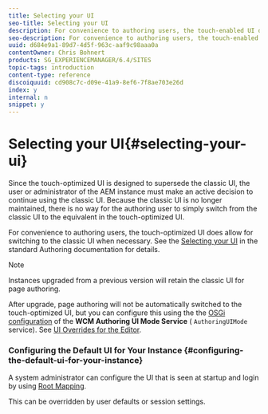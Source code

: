 ```yaml
---
title: Selecting your UI
seo-title: Selecting your UI
description: For convenience to authoring users, the touch-enabled UI does allow for switching to the classic UI when necessary.
seo-description: For convenience to authoring users, the touch-enabled UI does allow for switching to the classic UI when necessary.
uuid: d684e9a1-89d7-4d5f-963c-aaf9c98aaa0a
contentOwner: Chris Bohnert
products: SG_EXPERIENCEMANAGER/6.4/SITES
topic-tags: introduction
content-type: reference
discoiquuid: cd908c7c-d09e-41a9-8ef6-7f8ae703e26d
index: y
internal: n
snippet: y
---
```


# Selecting your UI{#selecting-your-ui}

Since the touch-optimized UI is designed to supersede the classic UI, the user or administrator of the AEM instance must make an active decision to continue using the classic UI. Because the classic UI is no longer maintained, there is no way for the authoring user to simply switch from the classic UI to the equivalent in the touch-optimized UI.

For convenience to authoring users, the touch-optimized UI does allow for switching to the classic UI when necessary. See the [Selecting your UI](../../../sites/authoring/using/select-ui.md) in the standard Authoring documentation for details.

>[!NOTE]
>
>Instances upgraded from a previous version will retain the classic UI for page authoring.
>
>After upgrade, page authoring will not be automatically switched to the touch-optimized UI, but you can configure this using the the [OSGi configuration](../../../sites/deploying/using/configuring-osgi.md) of the **WCM Authoring UI Mode Service** ( `AuthoringUIMode` service). See [UI Overrides for the Editor](#uioverridesfortheeditor).

### Configuring the Default UI for Your Instance {#configuring-the-default-ui-for-your-instance}

A system administrator can configure the UI that is seen at startup and login by using [Root Mapping](../../../sites/deploying/using/osgi-configuration-settings.md#daycqrootmapping).

This can be overridden by user defaults or session settings.

